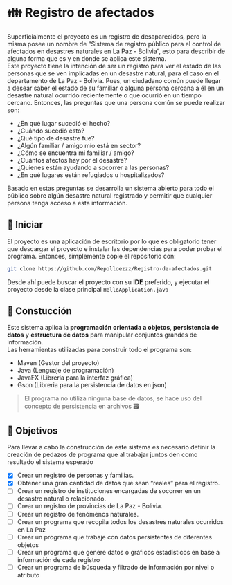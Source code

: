 # 👪 Registro de afectados

Superficialmente el proyecto es un registro de desaparecidos, pero la misma posee un nombre de “Sistema de registro
público para el control de afectados en desastres naturales en La Paz - Bolivia”, esto para describir de alguna
forma que es y en donde se aplica este sistema. \
Este proyecto tiene la intención de ser un registro para ver el estado de las personas que se ven implicadas
en un desastre natural, para el caso en el departamento de La Paz - Bolivia. Pues, un ciudadano común puede llegar
a desear saber el estado de su familiar o alguna persona cercana a él en un desastre natural ocurrido recientemente
o que ocurrió en un tiempo cercano. Entonces, las preguntas que una persona común se puede realizar son:

- ¿En qué lugar sucedió el hecho?
- ¿Cuándo sucedió esto?
- ¿Qué tipo de desastre fue?
- ¿Algún familiar / amigo mío está en sector?
- ¿Cómo se encuentra mi familiar / amigo?
- ¿Cuántos afectos hay por el desastre?
- ¿Quienes están ayudando a socorrer a las personas?
- ¿En qué lugares están refugiados u hospitalizados?

Basado en estas preguntas se desarrolla un sistema abierto para todo el público sobre algún desastre natural registrado
y permitir que cualquier persona tenga acceso a esta información.

## 🚀 Iniciar

El proyecto es una aplicación de escritorio por lo que es obligatorio tener
que descargar el proyecto e instalar las dependencias para poder probar el
programa. Entonces, simplemente copie el repositorio con:

````bash
git clone https://github.com/Repolloezzz/Registro-de-afectados.git
````

Desde ahí puede buscar el proyecto con su **IDE** preferido, y ejecutar el proyecto
desde la clase principal `HelloApplication.java`

## 🧰 Constucción

Este sistema aplica la **programación orientada a objetos**, **persistencia de datos** y **estructura de datos** para
manipular conjuntos grandes de información. \
Las herramientas utilizadas para construir todo el programa son:

- Maven (Gestor del proyecto)
- Java (Lenguaje de programación)
- JavaFX (Libreria para la interfaz gráfica)
- Gson (Libreria para la persistencia de datos en json)

> El programa no utiliza ninguna base de datos, se hace uso del concepto de persistencia en archivos 🗃

## 🎯 Objetivos

Para llevar a cabo la construcción de este sistema es necesario definir la creación de
pedazos de programa que al trabajar juntos den como resultado el sistema esperado

- [x]  Crear un registro de personas y familias.
- [x]  Obtener una gran cantidad de datos que sean “reales” para el registro.
- [ ]  Crear un registro de instituciones encargadas de socorrer en un desastre natural o relacionado.
- [ ]  Crear un registro de provincias de La Paz - Bolivia.
- [ ]  Crear un registro de fenómenos naturales.
- [ ]  Crear un programa que recopila todos los desastres naturales ocurridos en La Paz
- [ ]  Crear un programa que trabaje con datos persistentes de diferentes objetos
- [ ]  Crear un programa que genere datos o gráficos estadísticos en base a información de cada registro
- [ ]  Crear un programa de búsqueda y filtrado de información por nivel o atributo